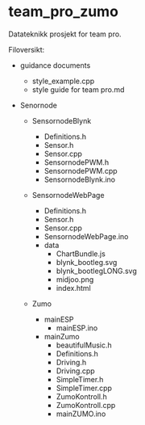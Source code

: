 # team_pro_zumo

Datateknikk prosjekt for team pro.

Filoversikt:

- guidance documents
  - style_example.cpp
  - style guide for team pro.md
  
- Senornode

  - SensornodeBlynk
    - Definitions.h
    - Sensor.h
    - Sensor.cpp
    - SensornodePWM.h
    - SensornodePWM.cpp
    - SensornodeBlynk.ino
    
  - SensornodeWebPage
    - Definitions.h
    - Sensor.h
    - Sensor.cpp
    - SensornodeWebPage.ino
    - data
      - ChartBundle.js
      - blynk_bootleg.svg
      - blynk_bootlegLONG.svg
      - midjoo.png
      - index.html


  - Zumo
    - mainESP
      - mainESP.ino
    - mainZumo
      - beautifulMusic.h
      - Definitions.h
      - Driving.h
      - Driving.cpp
      - SimpleTimer.h
      - SimpleTimer.cpp
      - ZumoKontroll.h
      - ZumoKontroll.cpp
      - mainZUMO.ino
    
